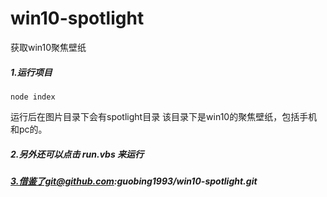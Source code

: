# win10-spotlight
获取win10聚焦壁纸

##### 1.运行项目

```
node index
```



运行后在图片目录下会有spotlight目录
该目录下是win10的聚焦壁纸，包括手机和pc的。

##### 2.另外还可以点击 run.vbs 来运行

##### 3.借鉴了git@github.com:guobing1993/win10-spotlight.git